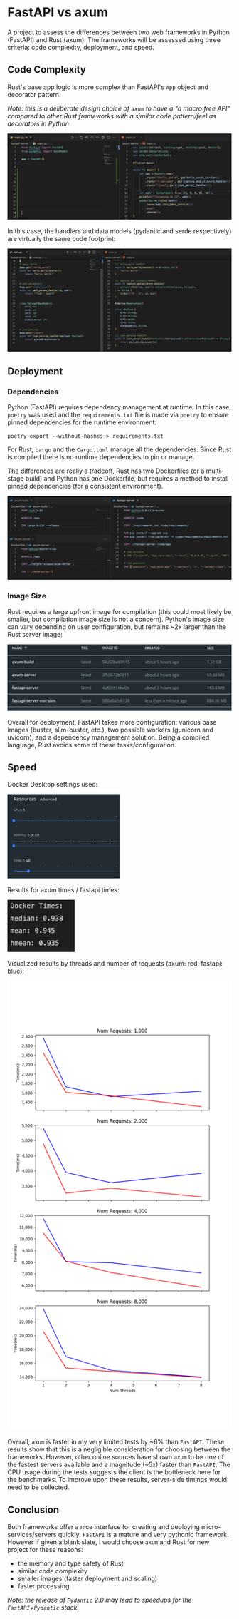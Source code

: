 # FastAPI vs axum
A project to assess the differences between two web frameworks in Python (FastAPI) and Rust (axum). The frameworks will be assessed using three criteria: code complexity, deployment, and speed.

## Code Complexity

Rust's base app logic is more complex than FastAPI's `App` object and decorator pattern. 

_Note: this is a deliberate design choice of `axum` to have a "a macro free API" compared to other Rust frameworks with a similar code pattern/feel as decorators in Python_

<img src="./assets/apps.png"/>
<br>

In this case, the handlers and data models (pydantic and serde respectively) are virtually the same code footprint:

<img src="./assets/handlers.png" />
<br>

## Deployment

### Dependencies
Python (FastAPI) requires dependency management at runtime. In this case, `poetry` was used and the `requirements.txt` file is made via `poetry` to ensure pinned dependencies for the runtime environment:

```shell
poetry export --without-hashes > requirements.txt
```

For Rust, `cargo` and the `Cargo.toml` manage all the dependencies. Since Rust is compiled there is no runtime dependencies to pin or manage.

The differences are really a tradeoff, Rust has two Dockerfiles (or a multi-stage build) and Python has one Dockerfile, but requires a method to install pinned dependencies (for a consistent environment).

<img src="./assets/dockerfiles.png" />
<br>

### Image Size

Rust requires a large upfront image for compilation (this could most likely be smaller, but compilation image size is not a concern). Python's image size can vary depending on user configuration, but remains ~2x larger than the Rust server image:

<img src="./assets/images.png" />
<br>

Overall for deployment, FastAPI takes more configuration: various base images (buster, slim-buster, etc.), two possible workers (gunicorn and uvicorn), and a dependency management solution. Being a compiled language, Rust avoids some of these tasks/configuration.

## Speed

Docker Desktop settings used:

<img src="./assets/docker-settings.png" width=50% />
<br>

Results for axum times / fastapi times:

<img src="./assets/docker-times.png" width=30% />
<br>

Visualized results by threads and number of requests (axum: red, fastapi: blue):

<img src="./assets/route_testing-times.png" />
<br>

Overall, `axum` is faster in my very limited tests by ~6% than `FastAPI`. These results show that this is a negligible consideration for choosing between the frameworks. However, other online sources have shown `axum` to be one of the fastest servers available and a magnitude (~5x) faster than `FastAPI`. The CPU usage during the tests suggests the client is the bottleneck here for the benchmarks. To improve upon these results, server-side timings would need to be collected.

## Conclusion 

Both frameworks offer a nice interface for creating and deploying micro-services/servers quickly. `FastAPI` is a mature and very pythonic framework. However if given a blank slate, I would choose `axum` and Rust for new project for these reasons:
- the memory and type safety of Rust
- similar code complexity
- smaller images (faster deployment and scaling)
- faster processing

_Note: the release of `Pydantic` 2.0 may lead to speedups for the `FastAPI`+`Pydantic` stack._
